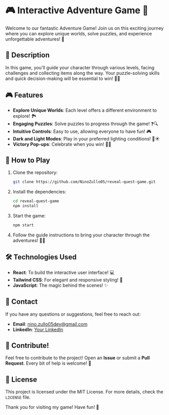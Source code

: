 # 🎮 Interactive Adventure Game 🚀

Welcome to our fantastic Adventure Game! Join us on this exciting journey where you can explore unique worlds, solve puzzles, and experience unforgettable adventures! 🌟

## 📜 Description

In this game, you'll guide your character through various levels, facing challenges and collecting items along the way. Your puzzle-solving skills and quick decision-making will be essential to win! 🧩✨

## 🎮 Features

- **Explore Unique Worlds**: Each level offers a different environment to explore! 🏞️
- **Engaging Puzzles**: Solve puzzles to progress through the game! ❓🔍
- **Intuitive Controls**: Easy to use, allowing everyone to have fun! 🎮
- **Dark and Light Modes**: Play in your preferred lighting conditions! 🌙☀️
- **Victory Pop-ups**: Celebrate when you win! 🎉🥳

## 🎯 How to Play

1. Clone the repository:
   ```bash
   git clone https://github.com/NinoZullo05/reveal-quest-game.git
   ```
2. Install the dependencies:
   ```bash
   cd reveal-quest-game
   npm install
   ```
3. Start the game:
   ```bash
   npm start
   ```
4. Follow the guide instructions to bring your character through the adventures! 🚀✨

## 🛠️ Technologies Used

- **React**: To build the interactive user interface! 💻
- **Tailwind CSS**: For elegant and responsive styling! 🎨
- **JavaScript**: The magic behind the scenes! ✨

## 📧 Contact

If you have any questions or suggestions, feel free to reach out:

- **Email**: nino.zullo05dev@gmail.com
- **LinkedIn**: [Your LinkedIn](https://www.linkedin.com/in/ninozullo/)

## 🎉 Contribute!

Feel free to contribute to the project! Open an **Issue** or submit a **Pull Request**. Every bit of help is welcome! 🙌

## 📃 License

This project is licensed under the MIT License. For more details, check the `LICENSE` file.

Thank you for visiting my game! Have fun! 🎊
